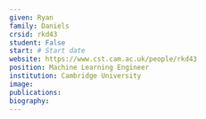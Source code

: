 ```yaml
---
given: Ryan
family: Daniels
crsid: rkd43
student: False
start: # Start date
website: https://www.cst.cam.ac.uk/people/rkd43
position: Machine Learning Engineer
institution: Cambridge University
image: 
publications:
biography: 
---
```

